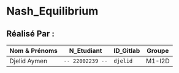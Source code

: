 # Nash_Equilibrium
## Réalisé Par :
  |   Nom & Prénoms |N_Etudiant| ID_Gitlab | Groupe |
|----------------|-------------------------------|-----------------------------|-------|
|Djelid Aymen | `-- 22002239 --` | `djelid` |  M1-I2D |
